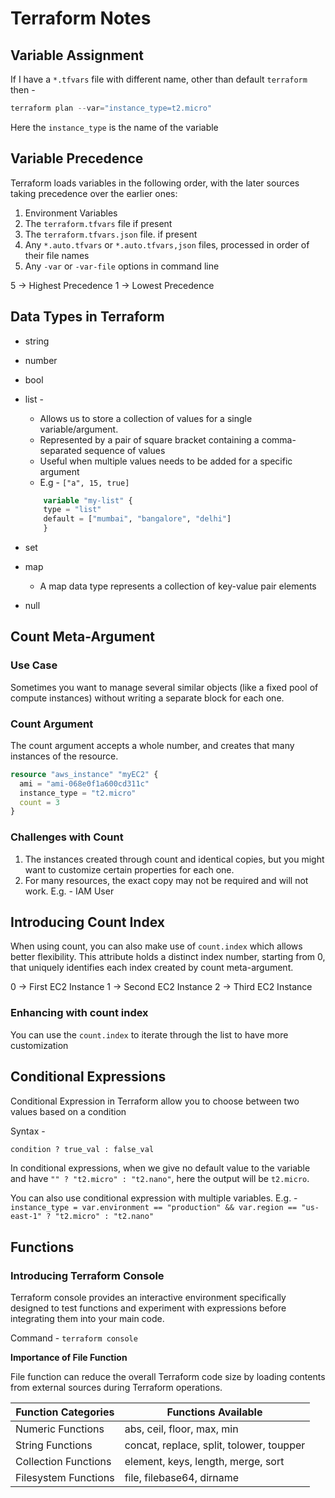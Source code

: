 # Terraform Notes

## Variable Assignment

If I have a `*.tfvars` file with different name, other than default `terraform` then -

```powershell
terraform plan --var="instance_type=t2.micro"
```

Here the `instance_type` is the name of the variable

## Variable Precedence

Terraform loads variables in the following order, with the later sources taking precedence over the earlier ones:

1. Environment Variables
2. The `terraform.tfvars` file if present
3. The `terraform.tfvars.json` file. if present
4. Any `*.auto.tfvars` or `*.auto.tfvars,json` files, processed in order of their file names
5. Any `-var` or `-var-file` options in command line

5 -> Highest Precedence
1 -> Lowest Precedence

## Data Types in Terraform

-   string
-   number
-   bool
-   list -

    -   Allows us to store a collection of values for a single variable/argument.
    -   Represented by a pair of square bracket containing a comma-separated sequence of values
    -   Useful when multiple values needs to be added for a specific argument
    -   E.g - `["a", 15, true]`

    ```terraform
        variable "my-list" {
        type = "list"
        default = ["mumbai", "bangalore", "delhi"]
        }

    ```

-   set
-   map
    -   A map data type represents a collection of key-value pair elements
-   null

## Count Meta-Argument

### Use Case

Sometimes you want to manage several similar objects (like a fixed pool of compute instances) without writing a separate block for each one.

### Count Argument

The count argument accepts a whole number, and creates that many instances of the resource.

```terraform
resource "aws_instance" "myEC2" {
  ami = "ami-068e0f1a600cd311c"
  instance_type = "t2.micro"
  count = 3
}
```

### Challenges with Count

1. The instances created through count and identical copies, but you might want to customize certain properties for each one.
2. For many resources, the exact copy may not be required and will not work. E.g. - IAM User

## Introducing Count Index

When using count, you can also make use of `count.index` which allows better flexibility. This attribute holds a distinct index number, starting from 0, that uniquely identifies each index created by count meta-argument.

0 -> First EC2 Instance
1 -> Second EC2 Instance
2 -> Third EC2 Instance

### Enhancing with count index

You can use the `count.index` to iterate through the list to have more customization

## Conditional Expressions

Conditional Expression in Terraform allow you to choose between two values based on a condition

Syntax -

```terraform
condition ? true_val : false_val
```

In conditional expressions, when we give no default value to the variable and have `"" ? "t2.micro" : "t2.nano"`, here the output will be `t2.micro`.

You can also use conditional expression with multiple variables. E.g. -
`instance_type = var.environment == "production" && var.region == "us-east-1" ? "t2.micro" : "t2.nano"`

## Functions

### Introducing Terraform Console

Terraform console provides an interactive environment specifically designed to test functions and experiment with expressions before integrating them into your main code.

Command - `terraform console`

**Importance of File Function**

File function can reduce the overall Terraform code size by loading contents from external sources during Terraform operations.

| Function Categories  | Functions Available                      |
| -------------------- | ---------------------------------------- |
| Numeric Functions    | abs, ceil, floor, max, min               |
| String Functions     | concat, replace, split, tolower, toupper |
| Collection Functions | element, keys, length, merge, sort       |
| Filesystem Functions | file, filebase64, dirname                |


